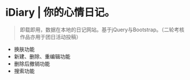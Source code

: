 # iDiary | 你的心情日记。
> 即载即用，数据在本地的日记网站。基于jQuery与Bootstrap。（二轮考核作品亦用于团日活动投稿）
- 换肤功能
- 新建、删除、重编辑功能
- 删除后撤销功能
- 搜索功能
